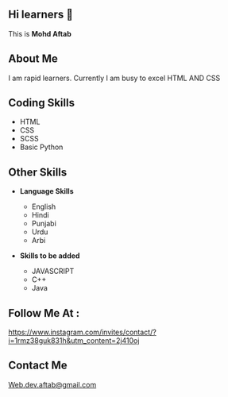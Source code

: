 

<!---
devaftab/devaftab is a ✨ special ✨ repository because its `README.md` (this file) appears on your GitHub profile.
You can click the Preview link to take a look at your changes.
--->
## Hi learners 👋

This is **Mohd Aftab**

## About Me

I am rapid learners.
Currently I am busy to excel HTML AND CSS


## Coding Skills


  - HTML
  - CSS
  - SCSS
  - Basic Python
  
  
 ## Other Skills
 
 - **Language Skills**
  
    - English
    - Hindi
    - Punjabi
    - Urdu
    - Arbi

- **Skills to be added**
  
    - JAVASCRIPT
    - C++
    - Java

 ## Follow Me At :

https://www.instagram.com/invites/contact/?i=1rmz38guk831h&utm_content=2j410oj

 ## Contact Me
 
 Web.dev.aftab@gmail.com

 
    
 
    
